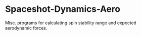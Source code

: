 # Spaceshot-Dynamics-Aero
Misc. programs for calculating spin stability range and expected aerodynamic forces.
